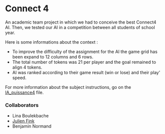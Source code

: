 # Connect 4

An academic team project in which we had to conceive the best Connect4 AI. Then, we tested our AI in a competition between all students of school year. 

Here is some informations about the context :
<ul>
<li>To improve the difficulty of the assignment for the AI the game grid has been expand to 12 columns and 6 rows.</li>
<li>The total number of tokens was 21 per player and the goal remained to align 4 tokens.</li>
<li>AI was ranked according to their game result (win or lose) and their play' speed.</li>
</ul>

For more information about the subject instructions, go on the [IA_puissance4](https://github.com/ikhlo/Connect4/blob/main/IA_puissance4.pdf) file. 
<br>

### Collaborators

<ul>
<li>Lina Boulekbache</li>
<li><a href=https://github.com/JulienFink> Julien Fink</a></li>
<li>Benjamin Normand</li>
</ul>
